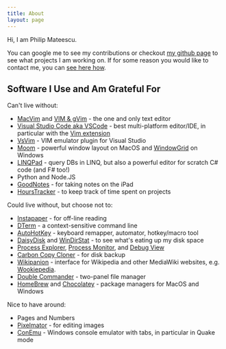 ```yaml
---
title: About
layout: page
---
```


Hi, I am Philip Mateescu.

You can google me to see my contributions or checkout
[my github page](http://github.com/philipmat) to see what projects I am working on.
If for some reason you would like to contact me, you can [see here how](/contact.html).

## Software I Use and Am Grateful For

Can't live without:

* [MacVim](http://code.google.com/p/macvim/) and [VIM & gVim](http://www.vim.org) - the one and only text editor
* [Visual Studio Code aka VSCode](https://code.visualstudio.com) - best multi-platform editor/IDE,
  in particular with the [Vim extension](https://github.com/VSCodeVim/Vim)
* [VsVim](https://github.com/jaredpar/VsVim/) - VIM emulator plugin for Visual Studio
* [Moom](http://manytricks.com/moom/) - powerful window layout on MacOS
  and [WindowGrid](http://windowgrid.net) on Windows
* [LINQPad](http://www.linqpad.net/) - query DBs in LINQ,
  but also a powerful editor for scratch C# code (and F# too!)
* Python and Node.JS
* [GoodNotes](http://goodnotesapp.com/) - for taking notes on the iPad
* [HoursTracker](http://hourstrackerapp.com/) - to keep track of time spent on projects

Could live without, but choose not to:

* [Instapaper](http://www.instapaper.com) - for off-line reading
* [DTerm](http://decimus.net/DTerm) - a context-sensitive command line
* [AutoHotKey](http://www.autohotkey.com/) - keyboard remapper, automator, hotkey/macro tool
* [DaisyDisk](http://daisydiskapp.com/) and [WinDirStat](http://windirstat.info/) -
  to see what's eating up my disk space
* [Process Explorer](http://technet.microsoft.com/en-us/sysinternals/bb896653),
  [Process Monitor](http://technet.microsoft.com/en-us/sysinternals/bb896645),
  and [Debug View](http://technet.microsoft.com/en-us/sysinternals/bb896647)
* [Carbon Copy Cloner](http://www.bombich.com/) - for disk backup
* [Wikipanion](http://www.wikipanion.net/) - interface for Wikipedia and other MediaWiki websites,
  e.g. [Wookiepedia](http://starwars.wikia.com/wiki/Main_Page).
* [Double Commander](https://doublecmd.sourceforge.io) - two-panel file manager
* [HomeBrew](https://brew.sh) and [Chocolatey](https://chocolatey.org) - package managers for MacOS and Windows

Nice to have around:

* Pages and Numbers
* [Pixelmator](http://www.pixelmator.com/) - for editing images
* [ConEmu](https://conemu.github.io) - Windows console emulator with tabs, in particular in Quake mode
